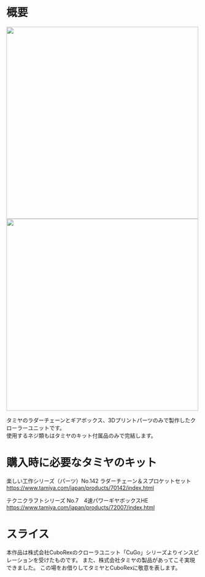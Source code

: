 # 概要
<img src="https://user-images.githubusercontent.com/27545627/228853636-29e21a2e-c506-415f-b6e8-14e3bbe4be2f.png" width="500px"> <img src="https://user-images.githubusercontent.com/27545627/228853704-808b0868-2ea2-4d46-b55f-a8b53bc408fb.png" width="500px">

タミヤのラダーチェーンとギアボックス、3Dプリントパーツのみで製作したクローラーユニットです。  
使用するネジ類もはタミヤのキット付属品のみで完結します。

# 購入時に必要なタミヤのキット

楽しい工作シリーズ（パーツ）No.142 ラダーチェーン＆スプロケットセット  
https://www.tamiya.com/japan/products/70142/index.html

テクニクラフトシリーズ No.7　4速パワーギヤボックスHE  
https://www.tamiya.com/japan/products/72007/index.html

# スライス


本作品は株式会社CuboRexのクローラユニット「CuGo」シリーズよりインスピレーションを受けたものです。
また、株式会社タミヤの製品があってこそ実現できました。
この場をお借りしてタミヤとCuboRexに敬意を表します。
